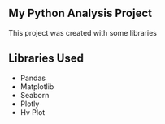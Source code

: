 ## My Python Analysis Project
This project was created with some libraries

## Libraries Used
- Pandas
- Matplotlib
- Seaborn
- Plotly
- Hv Plot